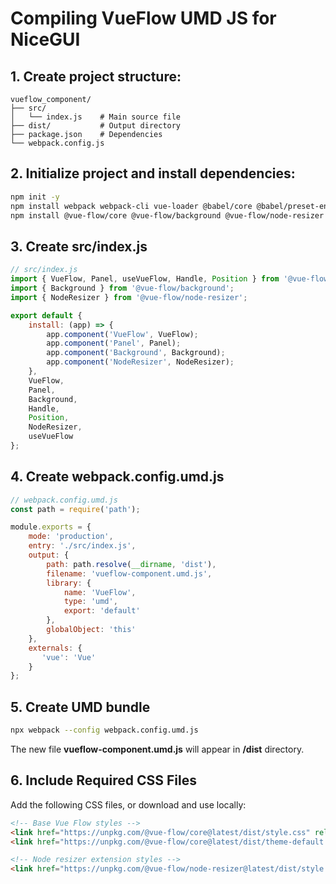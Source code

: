 # Compiling VueFlow UMD JS for NiceGUI

## 1. Create project structure:
```
vueflow_component/
├── src/
│   └── index.js    # Main source file
├── dist/           # Output directory
├── package.json    # Dependencies
└── webpack.config.js
```

## 2. Initialize project and install dependencies:
```bash
npm init -y
npm install webpack webpack-cli vue-loader @babel/core @babel/preset-env babel-loader vue
npm install @vue-flow/core @vue-flow/background @vue-flow/node-resizer
```

## 3. Create src/index.js
```javascript
// src/index.js
import { VueFlow, Panel, useVueFlow, Handle, Position } from '@vue-flow/core';
import { Background } from '@vue-flow/background';
import { NodeResizer } from '@vue-flow/node-resizer';

export default {
    install: (app) => {
        app.component('VueFlow', VueFlow);
        app.component('Panel', Panel);
        app.component('Background', Background);
        app.component('NodeResizer', NodeResizer);
    },
    VueFlow,
    Panel,
    Background,
    Handle,
    Position,
    NodeResizer,
    useVueFlow
};
```

## 4. Create webpack.config.umd.js
```javascript
// webpack.config.umd.js
const path = require('path');

module.exports = {
    mode: 'production',
    entry: './src/index.js',
    output: {
        path: path.resolve(__dirname, 'dist'),
        filename: 'vueflow-component.umd.js',
        library: {
            name: 'VueFlow',
            type: 'umd',
            export: 'default'
        },
        globalObject: 'this'
    },
    externals: {
       'vue': 'Vue'
    }
};
```

## 5. Create UMD bundle
```bash
npx webpack --config webpack.config.umd.js
```

The new file **vueflow-component.umd.js** will appear in **/dist** directory.

## 6. Include Required CSS Files
Add the following CSS files, or download and use locally:

```html
<!-- Base Vue Flow styles -->
<link href="https://unpkg.com/@vue-flow/core@latest/dist/style.css" rel="stylesheet" />
<link href="https://unpkg.com/@vue-flow/core@latest/dist/theme-default.css" rel="stylesheet" />

<!-- Node resizer extension styles -->
<link href="https://unpkg.com/@vue-flow/node-resizer@latest/dist/style.css" rel="stylesheet" />